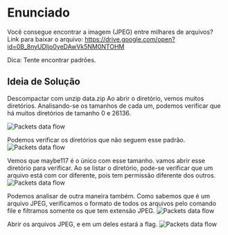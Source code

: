 # Enunciado
Você consegue encontrar a imagem (JPEG) entre milhares de arquivos? Link para baixar o arquivo: https://drive.google.com/open?id=0B_8nyUDljo0yeDAwVk5NM0NTOHM

Dica: Tente encontrar padrões.

## Ideia de Solução
Descompactar com unzip data.zip
Ao abrir o diretório, vemos muitos diretórios. 
Analisando-se os tamanhos de cada um, podemos verificar que há muitos diretórios de tamanho 0 e 26136.


![Packets data flow](https://github.com/brunoavelino/writeup-imectf0x7e1/blob/master/forensics/uma_imagem_vale_mais_que_mil_palavras/imagem_palavras1.png)

Podemos verificar os diretórios que não seguem esse padrão.
![Packets data flow](https://github.com/brunoavelino/writeup-imectf0x7e1/blob/master/forensics/uma_imagem_vale_mais_que_mil_palavras/imagem_palavras2.png)


Vemos que maybe117 é o único com esse tamanho. vamos abrir esse diretório para verificar.
Ao se listar o diretório, pode-se verificar que um arquivo está com cor diferente, pois tem permissão diferente dos outros. 
![Packets data flow](https://github.com/brunoavelino/writeup-imectf0x7e1/blob/master/forensics/uma_imagem_vale_mais_que_mil_palavras/imagem_palavras3.png)


Podemos analisar de outra maneira também. Como sabemos que é um arquivo JPEG, verificamos o formato de todos os arquivos pelo comando file e filtramos somente os que tem extensão JPEG.
![Packets data flow](https://github.com/brunoavelino/writeup-imectf0x7e1/blob/master/forensics/uma_imagem_vale_mais_que_mil_palavras/imagem_palavras4.png)

Abrir os arquivos JPEG, e em um deles estará a flag.
![Packets data flow](https://github.com/brunoavelino/writeup-imectf0x7e1/blob/master/forensics/uma_imagem_vale_mais_que_mil_palavras/imagem_palavras1.png)


